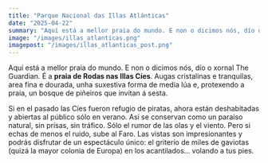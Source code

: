 ```yaml
---
title: "Parque Nacional das Illas Atlánticas"
date: "2025-04-22"
summary: "Aquí está a mellor praia do mundo. E non o dicimos nós, dío o xornal The Guardian. É a praia de Rodas nas Illas Cíes."
image: "/images/illas_atlanticas.png"
imagepost: "/images/illas_atlanticas_post.png"
---
```



Aquí está a mellor praia do mundo. E non o dicimos nós, dío o xornal The Guardian. É a **praia de Rodas nas Illas Cíes**. Augas cristalinas e tranquilas, area fina e dourada, unha suxestiva forma de media lúa e, protexendo a praia, un bosque de piñeiros que invitan á sesta.

Si en el pasado las Cíes fueron refugio de piratas, ahora están deshabitadas y abiertas al público sólo en verano. Así se conservan como un paraíso natural, sin prisas, sin tráfico. Sólo el rumor de las olas y el viento. Pero si echas de menos el ruido, sube al Faro. Las vistas son impresionantes y podrás disfrutar de un espectáculo único: el griterío de miles de gaviotas (quizá la mayor colonia de Europa) en los acantilados... volando a tus pies.